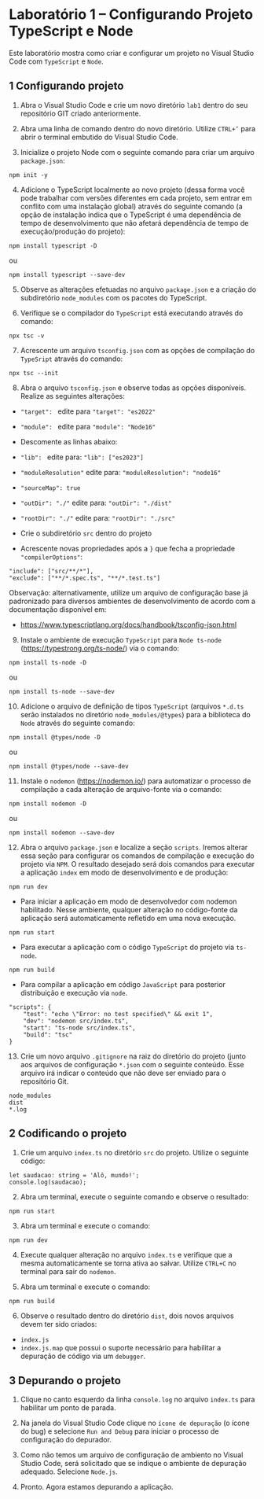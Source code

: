 # Laboratório 1 – Configurando Projeto TypeScript e Node
Este laboratório mostra como criar e configurar um projeto no Visual Studio Code com `TypeScript` e `Node`.

## 1 Configurando projeto
1. Abra o Visual Studio Code e crie um novo diretório `lab1` dentro do seu repositório GIT criado anteriormente.

2. Abra uma linha de comando dentro do novo diretório. Utilize `CTRL+’` para abrir o terminal embutido do Visual Studio Code.

3. Inicialize o projeto Node com o seguinte comando para criar um arquivo `package.json`:
```
npm init -y
```

4. Adicione o TypeScript localmente ao novo projeto (dessa forma você pode trabalhar com versões diferentes em cada projeto, sem entrar em conflito com uma instalação global) através do seguinte comando (a opção de instalação indica que o TypeScript é uma dependência de tempo de desenvolvimento que não afetará dependência de tempo de execução/produção do projeto):
```
npm install typescript -D
```
ou
```
npm install typescript --save-dev
```

5. Observe as alterações efetuadas no arquivo `package.json` e a criação do subdiretório `node_modules` com os pacotes do TypeScript.

6. Verifique se o compilador do `TypeScript` está executando através do comando:
```
npx tsc -v
```

7. Acrescente um arquivo `tsconfig.json` com as opções de compilação do `TypeSript` através do comando:
```
npx tsc --init
```

8. Abra o arquivo `tsconfig.json` e observe todas as opções disponíveis. Realize as seguintes alterações:
-	`"target": ` edite para `"target": "es2022"`

-	`"module": ` edite para `"module": "Node16"`

-	Descomente as linhas abaixo:

  - `"lib": ` edite para: `"lib": ["es2023"]`

  - `"moduleResolution"` edite para: `"moduleResolution": "node16"`

  - `"sourceMap": true`

  - `"outDir": "./"` edite para: `"outDir": "./dist"`
  
  - `"rootDir": "./"` edite para: `"rootDir": "./src"`

- Crie o subdiretório `src` dentro do projeto

-	Acrescente novas propriedades após a `}` que fecha a propriedade `"compilerOptions"`:
```
"include": ["src/**/*"],
"exclude": ["**/*.spec.ts", "**/*.test.ts"]
```
Observação: alternativamente, utilize um arquivo de configuração base já padronizado para diversos ambientes de desenvolvimento de acordo com a documentação disponível em:
- https://www.typescriptlang.org/docs/handbook/tsconfig-json.html 

9. Instale o ambiente de execução `TypeScript` para `Node ts-node` (https://typestrong.org/ts-node/) via o comando:
```
npm install ts-node -D
```
ou
```
npm install ts-node --save-dev
```

10. Adicione o arquivo de definição de tipos `TypeScript` (arquivos `*.d.ts` serão instalados no diretório `node_modules/@types`) para a biblioteca do `Node` através do seguinte comando:
```
npm install @types/node -D
```
ou
```
npm install @types/node --save-dev
```

11. Instale o `nodemon` (https://nodemon.io/) para automatizar o processo de compilação a cada alteração de arquivo-fonte via o comando:
```
npm install nodemon -D
```
ou
```
npm install nodemon --save-dev
```

12. Abra o arquivo `package.json` e localize a seção `scripts`. Iremos alterar essa seção para configurar os comandos de compilação e execução do projeto via `NPM`. O resultado desejado será dois comandos para executar a aplicação `index` em modo de desenvolvimento e de produção:
```
npm run dev
```
- Para iniciar a aplicação em modo de desenvolvedor com nodemon habilitado. Nesse ambiente, qualquer alteração no código-fonte da aplicação será automaticamente refletido em uma nova execução.

```
npm run start
```
- Para executar a aplicação com o código `TypeScript` do projeto via `ts-node`.

```
npm run build
```
- Para compilar a aplicação em código `JavaScript` para posterior distribuição e execução via `node`.

```
"scripts": {
    "test": "echo \"Error: no test specified\" && exit 1",
    "dev": "nodemon src/index.ts",
    "start": "ts-node src/index.ts",
    "build": "tsc"
}
```

13. Crie um novo arquivo `.gitignore` na raiz do diretório do projeto (junto aos arquivos de configuração `*.json` com o seguinte conteúdo. Esse arquivo irá indicar o conteúdo que não deve ser enviado para o repositório Git.
```
node_modules
dist
*.log
```

## 2 Codificando o projeto
1. Crie um arquivo `index.ts` no diretório `src` do projeto. Utilize o seguinte código:
```
let saudacao: string = 'Alô, mundo!';
console.log(saudacao);
```

2. Abra um terminal, execute o seguinte comando e observe o resultado:
```
npm run start
```

3. Abra um terminal e execute o comando:
```
npm run dev
```

4. Execute qualquer alteração no arquivo `index.ts` e verifique que a mesma automaticamente se torna ativa ao salvar. Utilize `CTRL+C` no terminal para sair do `nodemon`.

5. Abra um terminal e execute o comando:
```
npm run build
```

6. Observe o resultado dentro do diretório `dist`, dois novos arquivos devem ter sido criados:
- `index.js`
- `index.js.map` que possui o suporte necessário para habilitar a depuração de código via um `debugger`.


## 3 Depurando o projeto
1. Clique no canto esquerdo da linha `console.log` no arquivo `index.ts` para habilitar um ponto de parada.


2. Na janela do Visual Studio Code clique no `ícone de depuração` (o ícone do bug) e selecione `Run and Debug` para iniciar o processo de configuração do depurador.


3. Como não temos um arquivo de configuração de ambiento no Visual Studio Code, será solicitado que se indique o ambiente de depuração adequado. Selecione `Node.js`.


4. Pronto. Agora estamos depurando a aplicação.
